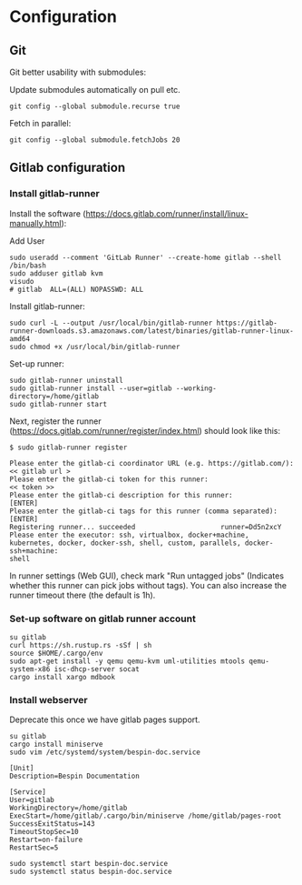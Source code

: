 # Configuration

## Git

Git better usability with submodules:

Update submodules automatically on pull etc.
```
git config --global submodule.recurse true
```

Fetch in parallel:
```
git config --global submodule.fetchJobs 20
```

## Gitlab configuration

### Install gitlab-runner

Install the software (https://docs.gitlab.com/runner/install/linux-manually.html):

Add User

```
sudo useradd --comment 'GitLab Runner' --create-home gitlab --shell /bin/bash
sudo adduser gitlab kvm
visudo
# gitlab  ALL=(ALL) NOPASSWD: ALL
```

Install gitlab-runner:
```
sudo curl -L --output /usr/local/bin/gitlab-runner https://gitlab-runner-downloads.s3.amazonaws.com/latest/binaries/gitlab-runner-linux-amd64
sudo chmod +x /usr/local/bin/gitlab-runner
```

Set-up runner:

```
sudo gitlab-runner uninstall
sudo gitlab-runner install --user=gitlab --working-directory=/home/gitlab
sudo gitlab-runner start
```

Next, register the runner (https://docs.gitlab.com/runner/register/index.html) should look like this:

```
$ sudo gitlab-runner register

Please enter the gitlab-ci coordinator URL (e.g. https://gitlab.com/):
<< gitlab url >
Please enter the gitlab-ci token for this runner:
<< token >>
Please enter the gitlab-ci description for this runner:
[ENTER]
Please enter the gitlab-ci tags for this runner (comma separated):
[ENTER]
Registering runner... succeeded                     runner=Dd5n2xcY
Please enter the executor: ssh, virtualbox, docker+machine, kubernetes, docker, docker-ssh, shell, custom, parallels, docker-ssh+machine:
shell
```

In runner settings (Web GUI), check mark "Run untagged jobs" (Indicates whether this runner can pick jobs without tags).
You can also increase the runner timeout there (the default is 1h).

### Set-up software on gitlab runner account

```
su gitlab
curl https://sh.rustup.rs -sSf | sh
source $HOME/.cargo/env
sudo apt-get install -y qemu qemu-kvm uml-utilities mtools qemu-system-x86 isc-dhcp-server socat
cargo install xargo mdbook
```

### Install webserver
Deprecate this once we have gitlab pages support.

```
su gitlab
cargo install miniserve
sudo vim /etc/systemd/system/bespin-doc.service
```

```
[Unit]
Description=Bespin Documentation

[Service]
User=gitlab
WorkingDirectory=/home/gitlab
ExecStart=/home/gitlab/.cargo/bin/miniserve /home/gitlab/pages-root
SuccessExitStatus=143
TimeoutStopSec=10
Restart=on-failure
RestartSec=5
```

```
sudo systemctl start bespin-doc.service
sudo systemctl status bespin-doc.service
```